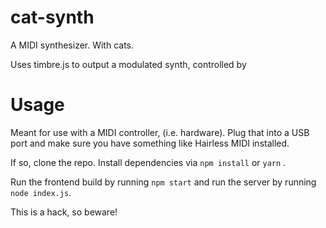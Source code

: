 # cat-synth
A MIDI synthesizer. With cats.

Uses timbre.js to output a modulated synth, controlled by 

# Usage

Meant for use with a MIDI controller, (i.e. hardware). Plug that into a USB port and make sure you have something like Hairless MIDI installed.

If so, clone the repo. Install dependencies via `npm install` or `yarn` .

Run the frontend build by running `npm start` and run the server by running `node index.js`.

This is a hack, so beware!
